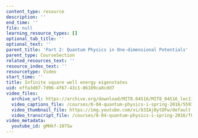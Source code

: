 ```yaml
---
content_type: resource
description: ''
end_time: ''
file: null
learning_resource_types: []
optional_tab_title: ''
optional_text: ''
parent_title: 'Part 2: Quantum Physics in One-dimensional Potentials'
parent_type: CourseSection
related_resources_text: ''
resource_index_text: ''
resourcetype: Video
start_time: ''
title: Infinite square well energy eigenstates
uid: effa3d07-7d96-4f67-43c1-86109ca8cdd7
video_files:
  archive_url: https://archive.org/download/MIT8.04S16/MIT8_04S16_lec11_s2_300k.mp4
  video_captions_file: /courses/8-04-quantum-physics-i-spring-2016/5593c24e32495b459c1eef7c91b0303b_gMHkf-107Sw.vtt
  video_thumbnail_file: https://img.youtube.com/vi/b3IAj8ytDFw/default.jpg
  video_transcript_file: /courses/8-04-quantum-physics-i-spring-2016/f8dc623c8ee5b176d89bc9e91ffc599b_gMHkf-107Sw.pdf
video_metadata:
  youtube_id: gMHkf-107Sw
---
```

